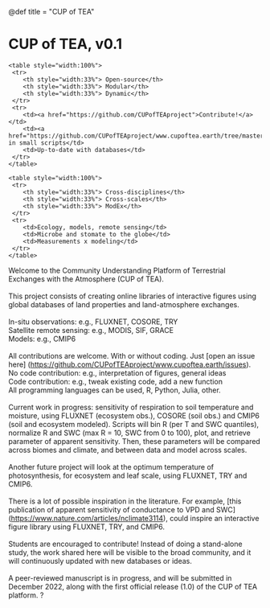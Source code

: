 @def title = "CUP of TEA"

# CUP of TEA, v0.1

~~~
<table style="width:100%">
 <tr>
    <th style="width:33%"> Open-source</th>
    <th style="width:33%"> Modular</th>
    <th style="width:33%"> Dynamic</th>
 </tr>
 <tr>
    <td><a href="https://github.com/CUPofTEAproject">Contribute!</a></td>
    <td><a href="https://github.com/CUPofTEAproject/www.cupoftea.earth/tree/master/functions">Structured in small scripts</td>
    <td>Up-to-date with databases</td>
 </tr>
</table>

<table style="width:100%">
 <tr>
    <th style="width:33%"> Cross-disciplines</th>
    <th style="width:33%"> Cross-scales</th>
    <th style="width:33%"> ModEx</th>
 </tr>
 <tr>
    <td>Ecology, models, remote sensing</td>
    <td>Microbe and stomate to the globe</td>
    <td>Measurements x modeling</td>
 </tr>
</table>
~~~

Welcome to the Community Understanding Platform of Terrestrial Exchanges with the Atmosphere (CUP of TEA). \
\
This project consists of creating online libraries of interactive figures using global databases of land properties and land-atmosphere exchanges. \
\
In-situ observations: e.g., FLUXNET, COSORE, TRY \
Satellite remote sensing: e.g., MODIS, SIF, GRACE \
Models: e.g., CMIP6 \
\
All contributions are welcome. With or without coding. Just [open an issue here] (https://github.com/CUPofTEAproject/www.cupoftea.earth/issues). \
No code contribution: e.g., interpretation of figures, general ideas \
Code contribution: e.g., tweak existing code, add a new function \
All programming languages can be used, R, Python, Julia, other. \
\
Current work in progress: sensitivity of respiration to soil temperature and moisture, using FLUXNET (ecosystem obs.), COSORE (soil obs.) and CMIP6 (soil and ecosystem modeled). Scripts will bin R (per T and SWC quantiles), normalize R and SWC (max R = 10, SWC from 0 to 100), plot, and retrieve parameter of apparent sensitivity. Then, these parameters will be compared across biomes and climate, and between data and model across scales. \
\
Another future project will look at the optimum temperature of photosynthesis, for ecosystem and leaf scale, using FLUXNET, TRY and CMIP6. \
\
There is a lot of possible inspiration in the literature. For example, [this publication of apparent sensitivity of conductance to VPD and SWC] (https://www.nature.com/articles/nclimate3114), could inspire an interactive figure library using FLUXNET, TRY, and CMIP6.\
\
Students are encouraged to contribute! Instead of doing a stand-alone study, the work shared here will be visible to the broad community, and it will continuously updated with new databases or ideas.\
\
A peer-reviewed manuscript is in progress, and will be submitted in December 2022, along with the first official release (1.0) of the CUP of TEA platform.
? 
